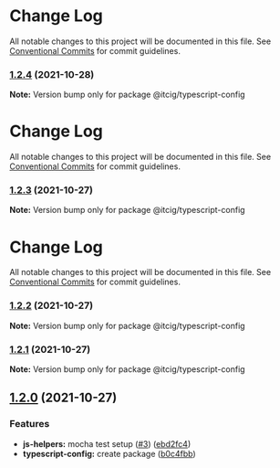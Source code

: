 # Change Log

All notable changes to this project will be documented in this file. See
[Conventional Commits](https://conventionalcommits.org) for commit guidelines.

### [1.2.4](https://github.com/itcig/itcig/compare/@itcig/typescript-config@1.2.3...@itcig/typescript-config@1.2.4) (2021-10-28)

**Note:** Version bump only for package @itcig/typescript-config

# Change Log

All notable changes to this project will be documented in this file. See
[Conventional Commits](https://conventionalcommits.org) for commit guidelines.

### [1.2.3](https://github.com/itcig/itcig/compare/@itcig/typescript-config@1.2.2...@itcig/typescript-config@1.2.3) (2021-10-27)

**Note:** Version bump only for package @itcig/typescript-config

# Change Log

All notable changes to this project will be documented in this file. See
[Conventional Commits](https://conventionalcommits.org) for commit guidelines.

### [1.2.2](https://github.com/itcig/itcig/compare/@itcig/typescript-config@1.2.1...@itcig/typescript-config@1.2.2) (2021-10-27)

**Note:** Version bump only for package @itcig/typescript-config

### [1.2.1](https://github.com/itcig/itcig/compare/@itcig/typescript-config@1.2.0...@itcig/typescript-config@1.2.1) (2021-10-27)

**Note:** Version bump only for package @itcig/typescript-config

## [1.2.0](https://github.com/itcig/itcig/compare/@itcig/typescript-config@1.2.0...@itcig/typescript-config@1.2.0) (2021-10-27)

### Features

- **js-helpers:** mocha test setup
  ([#3](https://github.com/itcig/itcig/issues/3))
  ([ebd2fc4](https://github.com/itcig/itcig/commit/ebd2fc4a84ddfa151f7900c68831f971d14d5528))
- **typescript-config:** create package
  ([b0c4fbb](https://github.com/itcig/itcig/commit/b0c4fbbeec4c1e22c872565872013dc64eab0579))
